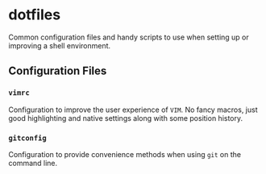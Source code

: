 # dotfiles

Common configuration files and handy scripts to use when setting up or improving a shell environment.

## Configuration Files

### `vimrc`

Configuration to improve the user experience of `VIM`. No fancy macros, just good highlighting and native settings along with some position history.

### `gitconfig`

Configuration to provide convenience methods when using `git` on the command line.
